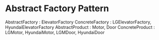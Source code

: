 

# Abstract Factory Pattern
AbstractFactory : ElevatorFactory
ConcreteFactory : LGElevatorFactory, HyundaiElevatorFactory
AbstractProduct : Motor, Door
ConcreteProduct : LGMotor, HyundaiMotor, LGMDoor, HyundaiDoor



